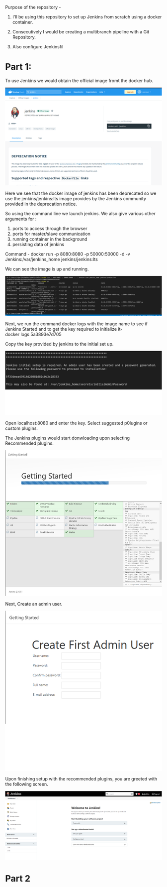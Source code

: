 Purpose of the repository - 

1. I'll be using this repository to set up Jenkins from scratch using a docker container. 

2. Consecutively I would be creating a multibranch pipeline with a Git Repository. 

3. Also configure Jenkinsfil




# Part 1: 

To use Jenkins we would obtain the official image fromt the docker hub. 

![Jenkin Image](imgs/jenkinDockerHub.png)

Here we see that the docker image of jenkins has been deprecated so we use the  jenkins/jenkins:lts image provides by the Jenkins community provided in the deprecation notice. 

So using the command line we launch jenkins. 
We also give various other arguments for : 
1. ports to access through the browser 
2. ports for master/slave communication 
3. running container in the background
4. persisting data of jenkins

Command - 
docker run -p 8080:8080 -p 50000:50000 -d -v Jenkins:/var/jenkins_home jenkins/jenkins:lts

We can see the image is up and running. 

![Jenkin Image](imgs/dockerCommand.png)


Next, we run the command docker logs with the image name to see if Jenkins Started and to get the key required to initialize it-  
docker logs 5a3893e7d705


Copy the key provided by jenkins to the initial set up.


![Jenkin Image](imgs/jenkinsKey.png)

Open localhost:8080 and enter the key. Select suggested p0lugins or custom plugins. 


The Jenkins plugins would start donwloading upon selecting Recommended plugins. 

![Jenkin Image](imgs/jenkinsPlugins.png)


Next, Create an admin user. 

![Jenkin Image](imgs/jenkinsAdminUser.png)



Upon finishing setup with the recommended plugins, you are greeted with the following screen.

![Jenkin Image](imgs/jenkinsWelcome.png)




# Part 2

